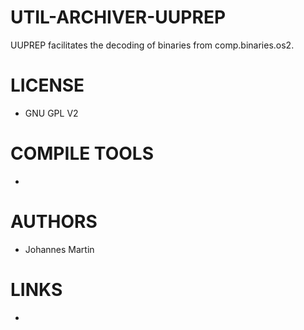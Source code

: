 UTIL-ARCHIVER-UUPREP
====================

UUPREP facilitates the decoding of binaries from comp.binaries.os2.

LICENSE
===============
* GNU GPL V2

COMPILE TOOLS
===============
* 
 
AUTHORS
===============
* Johannes Martin

LINKS
===============
* 
